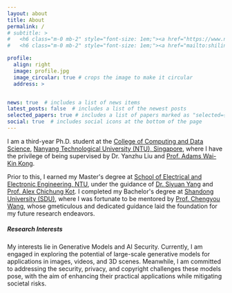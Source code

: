 ```yaml
---
layout: about
title: About
permalink: /
# subtitle: >
#   <h6 class="m-0 mb-2" style="font-size: 1em;"><a href="https://www.ntu.edu.sg/" class="page-description" target="_blank">Nanyang Technological University</a></h6>
#   <h6 class="m-0 mb-2" style="font-size: 1em;"><a href="mailto:shilin002@e.ntu.edu.sg" class="page-description" target="_blank">Email: shilin002 [at] e.ntu.edu.sg</a></h6>

profile:
  align: right
  image: profile.jpg
  image_circular: true # crops the image to make it circular
  address: >


news: true  # includes a list of news items
latest_posts: false  # includes a list of the newest posts
selected_papers: true # includes a list of papers marked as "selected={true}"
social: true  # includes social icons at the bottom of the page
---  
```


I am a third-year Ph.D. student at the [College of Computing and Data Science](https://www.ntu.edu.sg/computing), [Nanyang Technological University (NTU), Singapore](https://www.ntu.edu.sg/computing), where I have the privilege of being supervised by Dr. Yanzhu Liu and [Prof. Adams Wai-Kin Kong](https://personal.ntu.edu.sg/AdamsKong/). 

Prior to this, I earned my Master's degree at [School of Electrical and Electronic Engineering, NTU](https://www.ntu.edu.sg/eee), under the guidance of [Dr. Siyuan Yang](https://scholar.google.com/citations?user=lzLsF2MAAAAJ&hl=en) and [Prof. Alex Chichung Kot](https://personal.ntu.edu.sg/eackot/index.html). I completed my Bachelor's degree at [Shandong University (SDU)](https://www.en.sdu.edu.cn/index.htm), where I was fortunate to be mentored by [Prof. Chengyou Wang](https://scholar.google.com/citations?user=ESsx9WUAAAAJ&hl=zh-CN), whose gmeticulous and dedicated guidance laid the foundation for my future research endeavors.

##### **Research Interests**
My interests lie in Generative Models and AI Security. Currently, I am engaged in exploring the potential of large-scale generative models for applications in images, videos, and 3D scenes. Meanwhile, I am committed to addressing the security, privacy, and copyright challenges these models pose, with the aim of enhancing their practical applications while mitigating societal risks.

<!-- Write your biography here. Tell the world about yourself. Link to your favorite [subreddit](http://reddit.com). You can put a picture in, too. The code is already in, just name your picture `prof_pic.jpg` and put it in the `img/` folder.

Put your address / P.O. box / other info right below your picture. You can also disable any of these elements by editing `profile` property of the YAML header of your `_pages/about.md`. Edit `_bibliography/papers.bib` and Jekyll will render your [publications page](/al-folio/publications/) automatically.

Link to your social media connections, too. This theme is set up to use [Font Awesome icons](http://fortawesome.github.io/Font-Awesome/) and [Academicons](https://jpswalsh.github.io/academicons/), like the ones below. Add your Facebook, Twitter, LinkedIn, Google Scholar, or just disable all of them. -->
